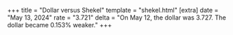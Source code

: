 +++
title = "Dollar versus Shekel"
template = "shekel.html"
[extra]
date = "May 13, 2024"
rate = "3.721"
delta = "On May 12, the dollar was 3.727. The dollar became 0.153% weaker."
+++
